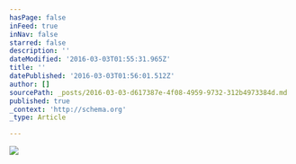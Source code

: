 ```yaml
---
hasPage: false
inFeed: true
inNav: false
starred: false
description: ''
dateModified: '2016-03-03T01:55:31.965Z'
title: ''
datePublished: '2016-03-03T01:56:01.512Z'
author: []
sourcePath: _posts/2016-03-03-d617387e-4f08-4959-9732-312b4973384d.md
published: true
_context: 'http://schema.org'
_type: Article

---
```

![](https://the-grid-user-content.s3-us-west-2.amazonaws.com/98a5ed86-bc85-4737-9643-88657901ef6c.jpg)